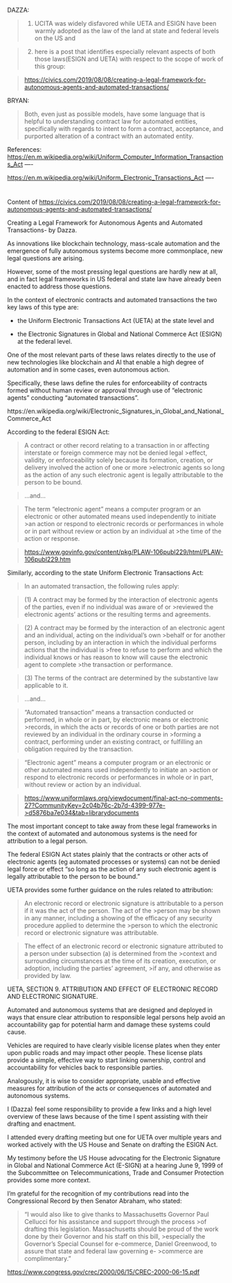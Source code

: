 

 
DAZZA:  
>1) UCITA was widely disfavored while UETA and ESIGN have been warmly adopted as the law of the land at state and federal levels on the US and 

>2) here is a post that identifies especially relevant aspects of both those laws(ESIGN and UETA) with respect to the scope of work of this group: 

>https://civics.com/2019/08/08/creating-a-legal-framework-for-autonomous-agents-and-automated-transactions/ 

BRYAN:
>Both, even just as possible models, have some language that is helpful to understanding 
>contract law for automated entities, specifically with regards to intent to form a contract, 
>acceptance, and purported alteration of a contract with an automated entity. 

References:
https://en.m.wikipedia.org/wiki/Uniform_Computer_Information_Transactions_Act —- 

https://en.m.wikipedia.org/wiki/Uniform_Electronic_Transactions_Act —- 

#

Content of https://civics.com/2019/08/08/creating-a-legal-framework-for-autonomous-agents-and-automated-transactions/  

Creating a Legal Framework for Autonomous Agents and Automated Transactions- by Dazza.

As innovations like blockchain technology, mass-scale automation and the emergence of fully autonomous systems become more commonplace, new legal questions are arising. 

However, some of the most pressing legal questions are hardly new at all, and in fact legal frameworks in US federal and state law have already been enacted to address those questions. 

In the context of electronic contracts and automated transactions the two key laws of this type are:

- the Uniform Electronic Transactions Act (UETA) at the state level and 

- the Electronic Signatures in Global and National Commerce Act (ESIGN) at the federal level.

One of the most relevant parts of these laws relates directly to the use of new technologies like blockchain and AI that enable a high degree of automation and in some cases, even autonomous action. 

Specifically, these laws define the rules for enforceability of contracts formed without human review or approval through use of “electronic agents” conducting “automated transactions”.


<insert pic ESIGN>
https://en.wikipedia.org/wiki/Electronic_Signatures_in_Global_and_National_Commerce_Act

According to the federal ESIGN Act:

>A contract or other record relating to a transaction in or affecting interstate or foreign commerce may not be denied legal >effect, validity, or enforceability solely because its formation, creation, or delivery involved the action of one or more >electronic agents so long as the action of any such electronic agent is legally attributable to the person to be bound.

>…and…

>The term “electronic agent” means a computer program or an electronic or other automated means used independently to initiate >an action or respond to electronic records or performances in whole or in part without review or action by an individual at >the time of the action or response.

>https://www.govinfo.gov/content/pkg/PLAW-106publ229/html/PLAW-106publ229.htm

Similarly, according to the state Uniform Electronic Transactions Act:

>In an automated transaction, the following rules apply:

>(1) A contract may be formed by the interaction of electronic agents of the parties, even if no individual was aware of or >reviewed the electronic agents’ actions or the resulting terms and agreements.

>(2) A contract may be formed by the interaction of an electronic agent and an individual, acting on the individual’s own >behalf or for another person, including by an interaction in which the individual performs actions that the individual is >free to refuse to perform and which the individual knows or has reason to know will cause the electronic agent to complete >the transaction or performance.

>(3) The terms of the contract are determined by the substantive law applicable to it.

>…and…

>“Automated transaction” means a transaction conducted or performed, in whole or in part, by electronic means or electronic >records, in which the acts or records of one or both parties are not reviewed by an individual in the ordinary course in >forming a contract, performing under an existing contract, or fulfilling an obligation required by the transaction.

>“Electronic agent” means a computer program or an electronic or other automated means used independently to initiate an >action or respond to electronic records or performances in whole or in part, without review or action by an individual.

>https://www.uniformlaws.org/viewdocument/final-act-no-comments-27?CommunityKey=2c04b76c-2b7d-4399-977e->d5876ba7e034&tab=librarydocuments

The most important concept to take away from these legal frameworks in the context of automated and autonomous systems is the need for attribution to a legal person. 

The federal ESIGN Act states plainly that the contracts or other acts of electronic agents (eg automated processes or systems) can not be denied legal force or effect “so long as the action of any such electronic agent is legally attributable to the person to be bound.”

UETA provides some further guidance on the rules related to attribution:

>An electronic record or electronic signature is attributable to a person if it was the act of the person. The act of the >person may be shown in any manner, including a showing of the efficacy of any security procedure applied to determine the >person to which the electronic record or electronic signature was attributable.

>The effect of an electronic record or electronic signature attributed to a person under subsection (a) is determined from the >context and surrounding circumstances at the time of its creation, execution, or adoption, including the parties’ agreement, >if any, and otherwise as provided by law.

UETA, SECTION 9. ATTRIBUTION AND EFFECT OF ELECTRONIC RECORD AND ELECTRONIC SIGNATURE.

Automated and autonomous systems that are designed and deployed in ways that ensure clear attribution to responsible legal persons help avoid an accountability gap for potential harm and damage these systems could cause. 

Vehicles are required to have clearly visible license plates when they enter upon public roads and may impact other people. These license plats provide a simple, effective way to start linking ownership, control and accountability for vehicles back to responsible parties. 

Analogously, it is wise to consider appropriate, usable and effective measures for attribution of the acts or consequences of automated and autonomous systems.

I (Dazza) feel some responsibility to provide a few links and a high level overview of these laws because of the time I spent assisting with their drafting and enactment. 

I attended every drafting meeting but one for UETA over multiple years and worked actively with the US House and Senate on drafting the ESIGN Act. 

My testimony before the US House advocating for the Electronic Signature in Global and National Commerce Act (E-SIGN) at a hearing June 9, 1999 of the Subcommittee on Telecommunications, Trade and Consumer Protection provides some more context. 

I’m grateful for the recognition of my contributions read into the Congressional Record by then Senator Abraham, who stated:

>“I would also like to give thanks to Massachusetts Governor Paul Cellucci for his assistance and support through the process >of drafting this legislation. Massachusetts should be proud of the work done by their Governor and his staff on this bill, >especially the Governor’s Special Counsel for e-commerce, Daniel Greenwood, to assure that state and federal law governing e- >commerce are complimentary.”

https://www.congress.gov/crec/2000/06/15/CREC-2000-06-15.pdf

